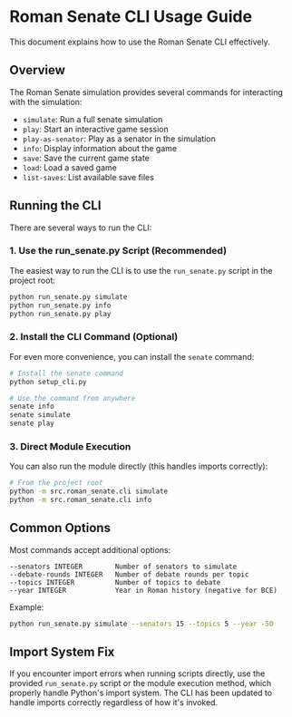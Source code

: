 # Roman Senate CLI Usage Guide

This document explains how to use the Roman Senate CLI effectively.

## Overview

The Roman Senate simulation provides several commands for interacting with the simulation:

- `simulate`: Run a full senate simulation
- `play`: Start an interactive game session
- `play-as-senator`: Play as a senator in the simulation
- `info`: Display information about the game
- `save`: Save the current game state
- `load`: Load a saved game
- `list-saves`: List available save files

## Running the CLI

There are several ways to run the CLI:

### 1. Use the run_senate.py Script (Recommended)

The easiest way to run the CLI is to use the `run_senate.py` script in the project root:

```bash
python run_senate.py simulate
python run_senate.py info
python run_senate.py play
```

### 2. Install the CLI Command (Optional)

For even more convenience, you can install the `senate` command:

```bash
# Install the senate command
python setup_cli.py

# Use the command from anywhere
senate info
senate simulate
senate play
```

### 3. Direct Module Execution

You can also run the module directly (this handles imports correctly):

```bash
# From the project root
python -m src.roman_senate.cli simulate
python -m src.roman_senate.cli info
```

## Common Options

Most commands accept additional options:

```
--senators INTEGER        Number of senators to simulate
--debate-rounds INTEGER   Number of debate rounds per topic
--topics INTEGER          Number of topics to debate
--year INTEGER            Year in Roman history (negative for BCE)
```

Example:

```bash
python run_senate.py simulate --senators 15 --topics 5 --year -50
```

## Import System Fix

If you encounter import errors when running scripts directly, use the provided `run_senate.py` script or the module execution method, which properly handle Python's import system. The CLI has been updated to handle imports correctly regardless of how it's invoked.